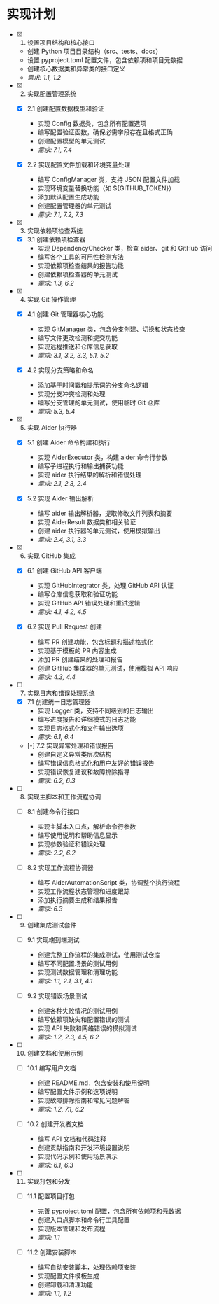 # 实现计划

- [x] 1. 设置项目结构和核心接口
  - 创建 Python 项目目录结构（src、tests、docs）
  - 设置 pyproject.toml 配置文件，包含依赖项和项目元数据
  - 创建核心数据类和异常类的接口定义
  - _需求: 1.1, 1.2_

- [x] 2. 实现配置管理系统
  - [x] 2.1 创建配置数据模型和验证
    - 实现 Config 数据类，包含所有配置选项
    - 编写配置验证函数，确保必需字段存在且格式正确
    - 创建配置模型的单元测试
    - _需求: 7.1, 7.4_

  - [x] 2.2 实现配置文件加载和环境变量处理
    - 编写 ConfigManager 类，支持 JSON 配置文件加载
    - 实现环境变量替换功能（如 ${GITHUB_TOKEN}）
    - 添加默认配置生成功能
    - 创建配置管理器的单元测试
    - _需求: 7.1, 7.2, 7.3_

- [x] 3. 实现依赖项检查系统
  - [x] 3.1 创建依赖项检查器
    - 实现 DependencyChecker 类，检查 aider、git 和 GitHub 访问
    - 编写各个工具的可用性检测方法
    - 实现依赖项检查结果的报告功能
    - 创建依赖项检查器的单元测试
    - _需求: 1.3, 6.2_

- [x] 4. 实现 Git 操作管理
  - [x] 4.1 创建 Git 管理器核心功能
    - 实现 GitManager 类，包含分支创建、切换和状态检查
    - 编写文件更改检测和提交功能
    - 实现远程推送和仓库信息获取
    - _需求: 3.1, 3.2, 3.3, 5.1, 5.2_

  - [x] 4.2 实现分支策略和命名
    - 添加基于时间戳和提示词的分支命名逻辑
    - 实现分支冲突检测和处理
    - 编写分支管理的单元测试，使用临时 Git 仓库
    - _需求: 5.3, 5.4_

- [x] 5. 实现 Aider 执行器
  - [x] 5.1 创建 Aider 命令构建和执行
    - 实现 AiderExecutor 类，构建 aider 命令行参数
    - 编写子进程执行和输出捕获功能
    - 实现 aider 执行结果的解析和错误处理
    - _需求: 2.1, 2.3, 2.4_

  - [x] 5.2 实现 Aider 输出解析
    - 编写 aider 输出解析器，提取修改文件列表和摘要
    - 实现 AiderResult 数据类和相关验证
    - 创建 aider 执行器的单元测试，使用模拟输出
    - _需求: 2.4, 3.1, 3.3_

- [x] 6. 实现 GitHub 集成
  - [x] 6.1 创建 GitHub API 客户端
    - 实现 GitHubIntegrator 类，处理 GitHub API 认证
    - 编写仓库信息获取和验证功能
    - 实现 GitHub API 错误处理和重试逻辑
    - _需求: 4.1, 4.2, 4.5_

  - [x] 6.2 实现 Pull Request 创建
    - 编写 PR 创建功能，包含标题和描述格式化
    - 实现基于模板的 PR 内容生成
    - 添加 PR 创建结果的处理和报告
    - 创建 GitHub 集成器的单元测试，使用模拟 API 响应
    - _需求: 4.3, 4.4_

- [ ] 7. 实现日志和错误处理系统
  - [x] 7.1 创建统一日志管理器
    - 实现 Logger 类，支持不同级别的日志输出
    - 编写进度报告和详细模式的日志功能
    - 实现日志格式化和文件输出选项
    - _需求: 6.1, 6.4_

  - [-] 7.2 实现异常处理和错误报告
    - 创建自定义异常类层次结构
    - 编写错误信息格式化和用户友好的错误报告
    - 实现错误恢复建议和故障排除指导
    - _需求: 6.2, 6.3_

- [ ] 8. 实现主脚本和工作流程协调
  - [ ] 8.1 创建命令行接口
    - 实现主脚本入口点，解析命令行参数
    - 编写使用说明和帮助信息显示
    - 实现参数验证和错误处理
    - _需求: 2.2, 6.2_

  - [ ] 8.2 实现工作流程协调器
    - 编写 AiderAutomationScript 类，协调整个执行流程
    - 实现工作流程状态管理和进度跟踪
    - 添加执行摘要生成和结果报告
    - _需求: 6.3_

- [ ] 9. 创建集成测试套件
  - [ ] 9.1 实现端到端测试
    - 创建完整工作流程的集成测试，使用测试仓库
    - 编写不同配置场景的测试用例
    - 实现测试数据管理和清理功能
    - _需求: 1.1, 2.1, 3.1, 4.1_

  - [ ] 9.2 实现错误场景测试
    - 创建各种失败情况的测试用例
    - 编写依赖项缺失和配置错误的测试
    - 实现 API 失败和网络错误的模拟测试
    - _需求: 1.2, 2.3, 4.5, 6.2_

- [ ] 10. 创建文档和使用示例
  - [ ] 10.1 编写用户文档
    - 创建 README.md，包含安装和使用说明
    - 编写配置文件示例和选项说明
    - 实现故障排除指南和常见问题解答
    - _需求: 1.2, 7.1, 6.2_

  - [ ] 10.2 创建开发者文档
    - 编写 API 文档和代码注释
    - 创建贡献指南和开发环境设置说明
    - 实现代码示例和使用场景演示
    - _需求: 6.1, 6.3_

- [ ] 11. 实现打包和分发
  - [ ] 11.1 配置项目打包
    - 完善 pyproject.toml 配置，包含所有依赖项和元数据
    - 创建入口点脚本和命令行工具配置
    - 实现版本管理和发布流程
    - _需求: 1.1_

  - [ ] 11.2 创建安装脚本
    - 编写自动安装脚本，处理依赖项安装
    - 实现配置文件模板生成
    - 创建卸载和清理功能
    - _需求: 1.1, 1.2_